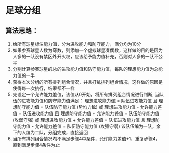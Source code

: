 # 足球分组


## 算法思路：
1. 给所有球星标注能力值，分为进攻能力和防守能力，满分均为10分
2. 如果参赛球星人数为奇数，则添加一个虚拟球星凑偶数，这样做的目的是因为人多的一队没有禁区外开火权，应该给予能力值补充，否则对人多的一队不公平
3. 分别计算参赛球星的总的进攻能力值和防守能力值，每队的理想能力值为总能力值的一半
4. 获得本次分组的所有排列组合情况，并且打乱排列组合情况，这样做的原因是使得每一次执行，结果都不一样
5. 先设定一个允许能力差值，该值从0开始，将所有排列组合情况进行判断,
   当队伍的进攻能力值和防守能力值满足：
       理想进攻能力值 = 队伍进攻能力值 且 理想防守能力值 = 队伍防守能力值 (势均力敌)
   或  理想进攻能力值 - 允许能力差值 = 队伍进攻能力值 且 理想防守能力值 + 允许能力差值 = 队伍防守能力值 (攻弱守强)
   或  理想进攻能力值 + 允许能力差值 = 队伍进攻能力值 且 理想防守能力值 - 允许能力差值 = 队伍防守能力值 (攻强守弱)
   该队伍编为一队，余下的人编为二队，分组完成，直接返回
6. 当所有排列组合情况均不满足步骤4中条件，允许能力差值+1，重复步骤4，直到满足步骤4条件为止